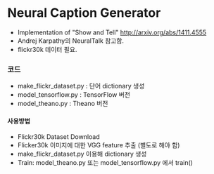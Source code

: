 # Neural Caption Generator
* Implementation of "Show and Tell" http://arxiv.org/abs/1411.4555
 * Andrej Karpathy의 NeuralTalk 참고함.
* flickr30k 데이터 필요.
### 코드
* make_flickr_dataset.py : 단어 dictionary 생성
* model_tensorflow.py : TensorFlow 버전
* model_theano.py : Theano 버전
#### 사용방법
* Flickr30k Dataset Download
* Flicker30k 이미지에 대한 VGG feature 추출 (별도로 해야 함)
* make_flickr_dataset.py 이용해 dictionary 생성
* Train: model_theano.py 또는 model_tensorflow.py 에서 train()
